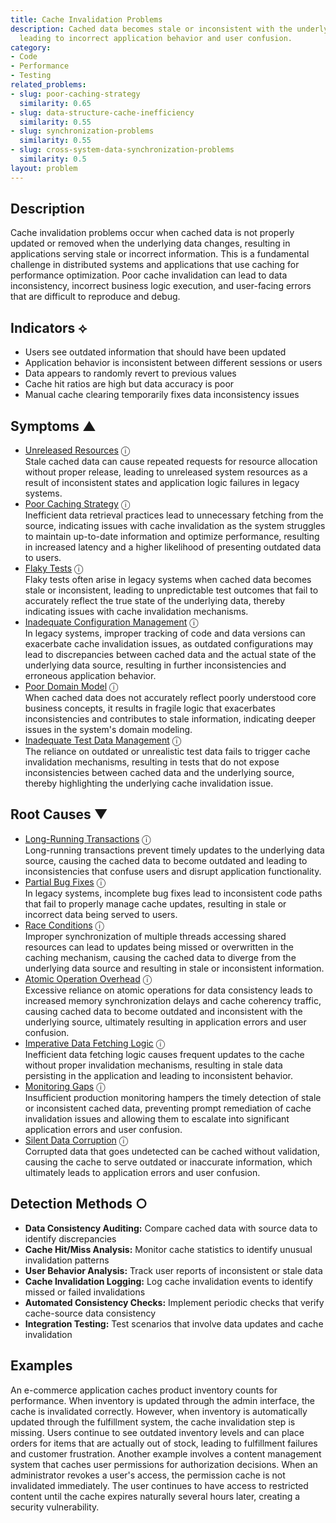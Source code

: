 ```yaml
---
title: Cache Invalidation Problems
description: Cached data becomes stale or inconsistent with the underlying data source,
  leading to incorrect application behavior and user confusion.
category:
- Code
- Performance
- Testing
related_problems:
- slug: poor-caching-strategy
  similarity: 0.65
- slug: data-structure-cache-inefficiency
  similarity: 0.55
- slug: synchronization-problems
  similarity: 0.55
- slug: cross-system-data-synchronization-problems
  similarity: 0.5
layout: problem
---
```


## Description

Cache invalidation problems occur when cached data is not properly updated or removed when the underlying data changes, resulting in applications serving stale or incorrect information. This is a fundamental challenge in distributed systems and applications that use caching for performance optimization. Poor cache invalidation can lead to data inconsistency, incorrect business logic execution, and user-facing errors that are difficult to reproduce and debug.

## Indicators ⟡

- Users see outdated information that should have been updated
- Application behavior is inconsistent between different sessions or users
- Data appears to randomly revert to previous values
- Cache hit ratios are high but data accuracy is poor
- Manual cache clearing temporarily fixes data inconsistency issues

## Symptoms ▲
- [Unreleased Resources](unreleased-resources.md) <span class="info-tooltip" title="Confidence: 0.419, Strength: 0.687">ⓘ</span>
<br/>  Stale cached data can cause repeated requests for resource allocation without proper release, leading to unreleased system resources as a result of inconsistent states and application logic failures in legacy systems.
- [Poor Caching Strategy](poor-caching-strategy.md) <span class="info-tooltip" title="Confidence: 0.410, Strength: 0.815">ⓘ</span>
<br/>  Inefficient data retrieval practices lead to unnecessary fetching from the source, indicating issues with cache invalidation as the system struggles to maintain up-to-date information and optimize performance, resulting in increased latency and a higher likelihood of presenting outdated data to users.
- [Flaky Tests](flaky-tests.md) <span class="info-tooltip" title="Confidence: 0.359, Strength: 0.695">ⓘ</span>
<br/>  Flaky tests often arise in legacy systems when cached data becomes stale or inconsistent, leading to unpredictable test outcomes that fail to accurately reflect the true state of the underlying data, thereby indicating issues with cache invalidation mechanisms.
- [Inadequate Configuration Management](inadequate-configuration-management.md) <span class="info-tooltip" title="Confidence: 0.350, Strength: 0.855">ⓘ</span>
<br/>  In legacy systems, improper tracking of code and data versions can exacerbate cache invalidation issues, as outdated configurations may lead to discrepancies between cached data and the actual state of the underlying data source, resulting in further inconsistencies and erroneous application behavior.
- [Poor Domain Model](poor-domain-model.md) <span class="info-tooltip" title="Confidence: 0.312, Strength: 0.856">ⓘ</span>
<br/>  When cached data does not accurately reflect poorly understood core business concepts, it results in fragile logic that exacerbates inconsistencies and contributes to stale information, indicating deeper issues in the system's domain modeling.
- [Inadequate Test Data Management](inadequate-test-data-management.md) <span class="info-tooltip" title="Confidence: 0.311, Strength: 0.795">ⓘ</span>
<br/>  The reliance on outdated or unrealistic test data fails to trigger cache invalidation mechanisms, resulting in tests that do not expose inconsistencies between cached data and the underlying source, thereby highlighting the underlying cache invalidation issue.

## Root Causes ▼
- [Long-Running Transactions](long-running-transactions.md) <span class="info-tooltip" title="Confidence: 0.500, Strength: 0.890">ⓘ</span>
<br/>  Long-running transactions prevent timely updates to the underlying data source, causing the cached data to become outdated and leading to inconsistencies that confuse users and disrupt application functionality.
- [Partial Bug Fixes](partial-bug-fixes.md) <span class="info-tooltip" title="Confidence: 0.347, Strength: 0.899">ⓘ</span>
<br/>  In legacy systems, incomplete bug fixes lead to inconsistent code paths that fail to properly manage cache updates, resulting in stale or incorrect data being served to users.
- [Race Conditions](race-conditions.md) <span class="info-tooltip" title="Confidence: 0.330, Strength: 0.880">ⓘ</span>
<br/>  Improper synchronization of multiple threads accessing shared resources can lead to updates being missed or overwritten in the caching mechanism, causing the cached data to diverge from the underlying data source and resulting in stale or inconsistent information.
- [Atomic Operation Overhead](atomic-operation-overhead.md) <span class="info-tooltip" title="Confidence: 0.325, Strength: 0.860">ⓘ</span>
<br/>  Excessive reliance on atomic operations for data consistency leads to increased memory synchronization delays and cache coherency traffic, causing cached data to become outdated and inconsistent with the underlying source, ultimately resulting in application errors and user confusion.
- [Imperative Data Fetching Logic](imperative-data-fetching-logic.md) <span class="info-tooltip" title="Confidence: 0.318, Strength: 0.849">ⓘ</span>
<br/>  Inefficient data fetching logic causes frequent updates to the cache without proper invalidation mechanisms, resulting in stale data persisting in the application and leading to inconsistent behavior.
- [Monitoring Gaps](monitoring-gaps.md) <span class="info-tooltip" title="Confidence: 0.308, Strength: 0.928">ⓘ</span>
<br/>  Insufficient production monitoring hampers the timely detection of stale or inconsistent cached data, preventing prompt remediation of cache invalidation issues and allowing them to escalate into significant application errors and user confusion.
- [Silent Data Corruption](silent-data-corruption.md) <span class="info-tooltip" title="Confidence: 0.305, Strength: 0.851">ⓘ</span>
<br/>  Corrupted data that goes undetected can be cached without validation, causing the cache to serve outdated or inaccurate information, which ultimately leads to application errors and user confusion.

## Detection Methods ○

- **Data Consistency Auditing:** Compare cached data with source data to identify discrepancies
- **Cache Hit/Miss Analysis:** Monitor cache statistics to identify unusual invalidation patterns
- **User Behavior Analysis:** Track user reports of inconsistent or stale data
- **Cache Invalidation Logging:** Log cache invalidation events to identify missed or failed invalidations
- **Automated Consistency Checks:** Implement periodic checks that verify cache-source data consistency
- **Integration Testing:** Test scenarios that involve data updates and cache invalidation

## Examples

An e-commerce application caches product inventory counts for performance. When inventory is updated through the admin interface, the cache is invalidated correctly. However, when inventory is automatically updated through the fulfillment system, the cache invalidation step is missing. Users continue to see outdated inventory levels and can place orders for items that are actually out of stock, leading to fulfillment failures and customer frustration. Another example involves a content management system that caches user permissions for authorization decisions. When an administrator revokes a user's access, the permission cache is not invalidated immediately. The user continues to have access to restricted content until the cache expires naturally several hours later, creating a security vulnerability.
